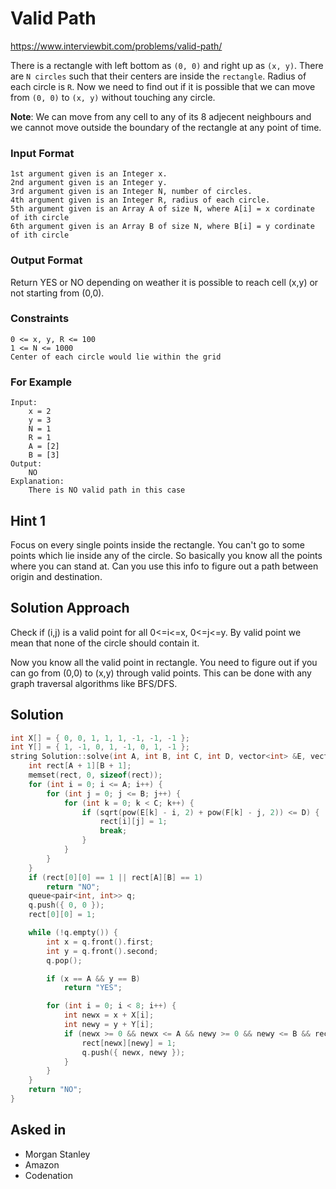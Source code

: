 # Valid Path

https://www.interviewbit.com/problems/valid-path/

There is a rectangle with left bottom as `(0, 0)` and right up as `(x, y)`.
There are `N circles` such that their centers are inside the `rectangle`.
Radius of each circle is `R`.
Now we need to find out if it is possible that we can move from `(0, 0)` to `(x, y)` without touching any circle.

**Note**: We can move from any cell to any of its 8 adjecent neighbours and we cannot move outside the boundary of the rectangle at any point of time.

### Input Format

```
1st argument given is an Integer x.
2nd argument given is an Integer y.
3rd argument given is an Integer N, number of circles.
4th argument given is an Integer R, radius of each circle.
5th argument given is an Array A of size N, where A[i] = x cordinate of ith circle
6th argument given is an Array B of size N, where B[i] = y cordinate of ith circle
```
### Output Format

Return YES or NO depending on weather it is possible to reach cell (x,y) or not starting from (0,0).

### Constraints

```
0 <= x, y, R <= 100
1 <= N <= 1000
Center of each circle would lie within the grid
```

### For Example

```
Input:
    x = 2
    y = 3
    N = 1
    R = 1
    A = [2]
    B = [3]
Output:
    NO
Explanation:
    There is NO valid path in this case
```
## Hint 1

Focus on every single points inside the rectangle. You can't go to some points which lie inside any of the circle. So basically you know all the points where you can stand at. Can you use this info to figure out a path between origin and destination.


## Solution Approach

Check if (i,j) is a valid point for all 0<=i<=x, 0<=j<=y. By valid point we mean that none of the circle should contain it.

Now you know all the valid point in rectangle. You need to figure out if you can go from (0,0) to (x,y) through valid points. This can be done with any graph traversal algorithms like BFS/DFS.

## Solution
```cpp
int X[] = { 0, 0, 1, 1, 1, -1, -1, -1 };
int Y[] = { 1, -1, 0, 1, -1, 0, 1, -1 };
string Solution::solve(int A, int B, int C, int D, vector<int> &E, vector<int> &F) {
    int rect[A + 1][B + 1];
    memset(rect, 0, sizeof(rect));
    for (int i = 0; i <= A; i++) {
        for (int j = 0; j <= B; j++) {
            for (int k = 0; k < C; k++) {
                if (sqrt(pow(E[k] - i, 2) + pow(F[k] - j, 2)) <= D) {
                    rect[i][j] = 1;
                    break;
                }
            }
        }
    }
    if (rect[0][0] == 1 || rect[A][B] == 1)
        return "NO";
    queue<pair<int, int>> q;
    q.push({ 0, 0 });
    rect[0][0] = 1;

    while (!q.empty()) {
        int x = q.front().first;
        int y = q.front().second;
        q.pop();

        if (x == A && y == B)
            return "YES";

        for (int i = 0; i < 8; i++) {
            int newx = x + X[i];
            int newy = y + Y[i];
            if (newx >= 0 && newx <= A && newy >= 0 && newy <= B && rect[newx][newy] == 0) {
                rect[newx][newy] = 1;
                q.push({ newx, newy });
            }
        }
    }
    return "NO";
}
```

## Asked in
* Morgan Stanley
* Amazon
* Codenation
